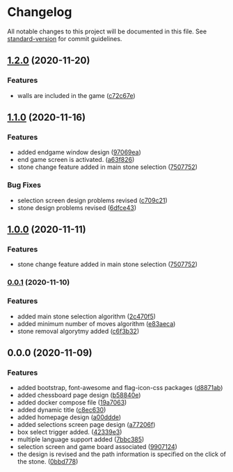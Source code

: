 # Changelog

All notable changes to this project will be documented in this file. See [standard-version](https://github.com/conventional-changelog/standard-version) for commit guidelines.

## [1.2.0](https://github.com/ismetkizgin/smart-board-game-angularjs/compare/v1.1.0...v1.2.0) (2020-11-20)


### Features

* walls are included in the game ([c72c67e](https://github.com/ismetkizgin/smart-board-game-angularjs/commit/c72c67e061c0db93da8c00e399b3a6569e967233))

## [1.1.0](https://github.com/ismetkizgin/smart-board-game-angularjs/compare/v0.0.1...v1.1.0) (2020-11-16)


### Features

* added endgame window design ([97069ea](https://github.com/ismetkizgin/smart-board-game-angularjs/commit/97069ea68a126d4b0b4b6e79af43b06c26671fe2))
* end game screen is activated. ([a63f826](https://github.com/ismetkizgin/smart-board-game-angularjs/commit/a63f826c0d95c676d7899794de7d3ddd8773d49e))
* stone change feature added in main stone selection ([7507752](https://github.com/ismetkizgin/smart-board-game-angularjs/commit/75077529310b9115e7e62e87e726b41c560cbd7f))


### Bug Fixes

* selection screen design problems revised ([c709c21](https://github.com/ismetkizgin/smart-board-game-angularjs/commit/c709c21b2a2582b27a4160010b46ae93fcd8f5d2))
* stone design problems revised ([6dfce43](https://github.com/ismetkizgin/smart-board-game-angularjs/commit/6dfce43004a0f8ee6166ba37c0da71cfa11c012b))

## [1.0.0](https://github.com/ismetkizgin/smart-board-game-angularjs/compare/v0.0.1...v1.0.0) (2020-11-11)


### Features

* stone change feature added in main stone selection ([7507752](https://github.com/ismetkizgin/smart-board-game-angularjs/commit/75077529310b9115e7e62e87e726b41c560cbd7f))

### [0.0.1](https://github.com/ismetkizgin/smart-board-game-angularjs/compare/v0.0.0...v0.0.1) (2020-11-10)


### Features

* added main stone selection algorithm ([2c470f5](https://github.com/ismetkizgin/smart-board-game-angularjs/commit/2c470f580ce294eebffa6db98f24ec89dd57dbac))
* added minimum number of moves algorithm ([e83aeca](https://github.com/ismetkizgin/smart-board-game-angularjs/commit/e83aeca975193b1daa734a541f9c56f1f001cdd0))
* stone removal algorytmy added ([c6f3b32](https://github.com/ismetkizgin/smart-board-game-angularjs/commit/c6f3b326bcef7ae07fed97b75aac3ce540a9f6ea))

## 0.0.0 (2020-11-09)


### Features

* added bootstrap, font-awesome and flag-icon-css packages ([d8871ab](https://github.com/ismetkizgin/smart-board-game-angularjs/commit/d8871ab842df40a3707da6a6f8b31795a837270f))
* added chessboard page design ([b58840e](https://github.com/ismetkizgin/smart-board-game-angularjs/commit/b58840e3e2b96b48ec9ee1aeb33d50785ed6281c))
* added docker compose file ([19a7063](https://github.com/ismetkizgin/smart-board-game-angularjs/commit/19a7063f7d9e4c8ef22408077b136736a1613b0a))
* added dynamic title ([c8ec630](https://github.com/ismetkizgin/smart-board-game-angularjs/commit/c8ec6300517d6e8bdbbd1f06fef81ebcf9869fef))
* added homepage design ([a00ddde](https://github.com/ismetkizgin/smart-board-game-angularjs/commit/a00ddde6d330032dc47b79a8e739d9f8b6368750))
* added selections screen page design ([a77206f](https://github.com/ismetkizgin/smart-board-game-angularjs/commit/a77206f2ca134cb9a9767638fb5e7c58190d235c))
* box select trigger added. ([42339e3](https://github.com/ismetkizgin/smart-board-game-angularjs/commit/42339e317fbb2a76ebdee1c4a123299990f9b14b))
* multiple language support added ([7bbc385](https://github.com/ismetkizgin/smart-board-game-angularjs/commit/7bbc385612b3028d844b42033cd2c840f9a52c44))
* selection screen and game board associated ([9907124](https://github.com/ismetkizgin/smart-board-game-angularjs/commit/9907124022c1874bd3c4921293fe0f1256b9e219))
* the design is revised and the path information is specified on the click of the stone. ([0bbd778](https://github.com/ismetkizgin/smart-board-game-angularjs/commit/0bbd778bfc7f2271e8022e6402fa25d6e8a0bfd4))
